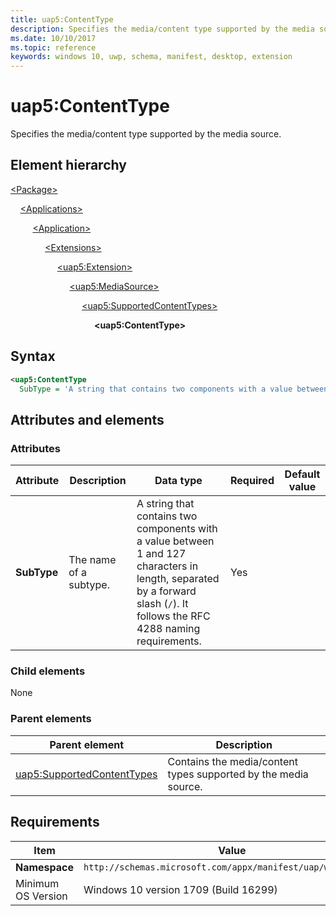 ```yaml
---
title: uap5:ContentType
description: Specifies the media/content type supported by the media source. 
ms.date: 10/10/2017
ms.topic: reference
keywords: windows 10, uwp, schema, manifest, desktop, extension 
---
```


# uap5:ContentType

Specifies the media/content type supported by the media source.

## Element hierarchy

[\<Package\>](element-package.md)

&nbsp;&nbsp;&nbsp;&nbsp;[\<Applications\>](element-applications.md)

&nbsp;&nbsp;&nbsp;&nbsp; &nbsp;&nbsp;&nbsp;&nbsp;[\<Application\>](element-application.md)

&nbsp;&nbsp;&nbsp;&nbsp; &nbsp;&nbsp;&nbsp;&nbsp; &nbsp;&nbsp;&nbsp;&nbsp;[\<Extensions\>](element-1-extensions.md)

&nbsp;&nbsp;&nbsp;&nbsp; &nbsp;&nbsp;&nbsp;&nbsp; &nbsp;&nbsp;&nbsp;&nbsp; &nbsp;&nbsp;&nbsp;&nbsp;[\<uap5:Extension\>](element-uap5-extension.md)

&nbsp;&nbsp;&nbsp;&nbsp; &nbsp;&nbsp;&nbsp;&nbsp; &nbsp;&nbsp;&nbsp;&nbsp; &nbsp;&nbsp;&nbsp;&nbsp; &nbsp;&nbsp;&nbsp;&nbsp;[\<uap5:MediaSource\>](element-uap5-mediasource.md)

&nbsp;&nbsp;&nbsp;&nbsp; &nbsp;&nbsp;&nbsp;&nbsp; &nbsp;&nbsp;&nbsp;&nbsp; &nbsp;&nbsp;&nbsp;&nbsp; &nbsp;&nbsp;&nbsp;&nbsp; &nbsp;&nbsp;&nbsp;&nbsp;[\<uap5:SupportedContentTypes\>](element-uap5-supportedcontenttypes.md)

&nbsp;&nbsp;&nbsp;&nbsp; &nbsp;&nbsp;&nbsp;&nbsp; &nbsp;&nbsp;&nbsp;&nbsp; &nbsp;&nbsp;&nbsp;&nbsp; &nbsp;&nbsp;&nbsp;&nbsp; &nbsp;&nbsp;&nbsp;&nbsp; &nbsp;&nbsp;&nbsp;&nbsp;**\<uap5:ContentType\>**

## Syntax

```xml
<uap5:ContentType
  SubType = 'A string that contains two components with a value between 1 and 127 characters in length, separated by a forward slash ("/"). It follows the RFC 4288 naming requirements.' />
```

## Attributes and elements

### Attributes

| Attribute | Description | Data type | Required | Default value |
|-|-|-|-|-|
| **SubType** | The name of a subtype. | A string that contains two components with a value between 1 and 127 characters in length, separated by a forward slash (`/`). It follows the RFC 4288 naming requirements. | Yes |  |

### Child elements

None

### Parent elements

| Parent element | Description |
|-|-|
| [uap5:SupportedContentTypes](element-uap5-supportedcontenttypes.md) | Contains the media/content types supported by the media source. |

## Requirements

| Item | Value |
|--|--|
| **Namespace** | `http://schemas.microsoft.com/appx/manifest/uap/windows10/5` |
| Minimum OS Version | Windows 10 version 1709 (Build 16299) |
